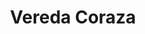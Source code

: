 ---
title: Vereda Coraza
nombre_comunidad: Vereda Coraza
municipio: Colosó
departamento: Sucre
descripcion: >-
  La historia de la comunidad se remonta a 250 años de historia.

  Según relatos de sus habitantes, existían dos grandes fincas (Paraíso y La
  Estación) pertenecientes a dos famosos hacendados de la región, quienes
  permitieron a los campesinos de veredas aledañas invadir sus tierras para
  luego venderlas al INCORA quedando bajo posesión de los “invasores”. De esta
  manera, se empezaron a poblar las tierras. La vereda Coraza, ubicada en la
  antigua finca “Paraíso”, lleva el nombre de la reserva forestal de la serranía
  de Coraza que cubre área del municipio de Toluviejo, Coloso y Chalán. 
num_personas: 168
num_familias: 56
min_distancia_casco_urbano: 10
km_distancia_casco_urbano: 10
vias_acceso: >-
  Via en regular estado, sin pavimentar,  desde Sincelejo ubicada a 33km.  Desde
  cabecera municipal 10 km.
infraestructura_comunitaria:
  - |-
    * Centro Educativo hasta 5°
    * Tienen un parque en buen estado -
    * Cancha en regular estado.
notas_infraestructura_comunitaria: null
liderazgo_comunidad:
  - Presidente de la Junta de Acción Comunal
  - |2-
     jovenes líderes que ha acompañado diferentes procesos en la comunidad. Mujeres activas a través de  la asociación de mujeres virtuosas de Coraza- MUVICOR y Asociación de mujeres emprendedoras de Coraza-  ASOMEC que se han caracterizado por llevar procesos sociales de empoderamiento para la toma de decisiones de la comunidad. 
    Los pastores de la Iglesia cristiana Cristo Viene Pronto
  - ' su rol de pastores tiene gran influencia dentro de la comunidad'
  - ' tanto para la comunidad cristiana como para los no cristianos'
  - ' cumplen un papel muy importante en la toma de decisión'
  - ' en la elección de los presidentes de la JAC y acciones a desarrollar en el territorio.'
inclusion_diversidad_genero: Movimiento de mujeres muy fuerte.
comentarios_conectividad: >-
  Comunicaciones, cobertura de internet- señal de claro y Tigo, aunque
  deficiente en algunas zonas.
punto_SOLE: null
comentarios_punto_SOLE: []
ppales_actividades_economicas_vocacion_productiva:
  - >-
    * 40 familias en la producción de popocho y plátano. Manejan aprox. 30
    hectáreas establecidas y tienen comercialización con Sincelejo- Mercado
    Regional. Vienen de un proceso del programa Riqueza Natural-USAID

    * Cuenta con pequeñas parcelas donde cultivan maíz
  - ' ñame y batata (más de 8 hectáreas cultivadas- batata) con mercado potencial en Medellín. Aliado identificado con la central mayorista.'
comentarios_ppales_actividades_economicas_vocacion_productiva: null
comunidad_sostenible_uso_suelo: null
org_con_proyeccion: []
servicios_publicos_comunidades_focalizadas:
  - "Hay agua comunitaria que llega cada 8 días.\_"
comunidades_focalizadas_educacion_infraestructura_educativa:
  - |-
    * Centro Educativo hasta 5°
    * Tiene un parque en buen estado-
    * cancha en regular estado. 
comunidades_focalizadas_practicas_organizativas: []
conectividad_minima: Regular
iniciativas_priorizadas: []
org_focalizada: []
riesgo: null
otros_programas_USAID: []
alianzas_colaboradores:
  - "ART \nSENA \nAlcaldía municipal\_\nGobernación de Sucre\nUARIV"
  - |-

    ICA
    Fundación Hijos de la Sierra Flor 
    AGROSAVIA
posibilidad_iniciativas_conjuntas_aliados_2: []
actividades_ocio:
  - "•\tFiestas patronales: estas fiestas se realizan tradicionalmente en la comunidad de Coraza"
  - ' los días 16 y 17 de diciembre'
  - " pero se han visto debilitadas gracias a la pandemia. \n•\tCampeonatos de microfutbol: son espacios deportivos que se realizan tradicionalmente en el mes de junio de cada año.\n•\tAtletismo:  este es un deporte característico de la región"
  - " el cual no se realiza hace 15 años debido al conflicto armado que estuvo presente en esta zona.\n•\tCampeonatos de Beisbol: este es un evento deportivo que se realiza tradicionalmente en la vereda"
  - " organizado por el líder Álvaro Cárdenas.\n•\tTardes deportivas: eran espacios de recreación y deporte"
  - ' tradicionales en la comunidad'
  - ' los cuales consistían en la congregación de la comunidad en un espacio publico alrededor de juegos como el futbol'
  - ' softbol'
  - ' etc. Espacio que se ha visto debilitado a través del tiempo.'
medios_comunicacion_narrativas_locales: []
num_visitas_realizadas: null
num_diagnosticos_rurales_participativos_realizados: null
infraestructura_salud_atencion_psicosocial:
  - |-
    * EPS Mutual Ser. 
    * No hay centro de salud. La atención de urgencias
  - ' medicina general y odontología se brinda en la cabecera municipal. '
notas_infraestructura_salud_atencion_psicosocial: null
num_visitas_predio: null
url: /comunidad-focalizada/vereda-coraza
layout: single
download_file: /reportes/vereda-coraza.pdf

---